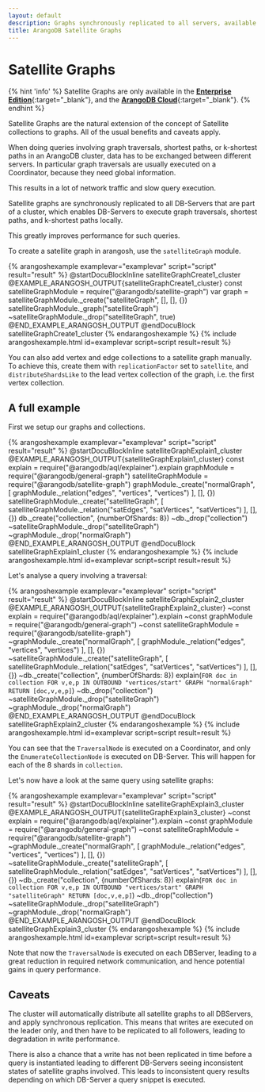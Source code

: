 ```yaml
---
layout: default
description: Graphs synchronously replicated to all servers, available in the Enterprise Edition
title: ArangoDB Satellite Graphs
---
```

Satellite Graphs
=====================

{% hint 'info' %}
Satellite Graphs are only available in the
[**Enterprise Edition**](https://www.arangodb.com/why-arangodb/arangodb-enterprise/){:target="_blank"},
and the [**ArangoDB Cloud**](https://cloud.arangodb.com/){:target="_blank"}.
{% endhint %}

Satellite Graphs are the natural extension of the concept of Satellite
collections to graphs. All of the usual benefits and caveats apply.

When doing queries involving graph traversals, shortest paths, or k-shortest paths
in an ArangoDB cluster, data has to be exchanged between different servers. In particular
graph traversals are usually executed on a Coordinator, because they need global information. 

This results in a lot of network traffic and slow query execution.

Satellite graphs are synchronously replicated to all DB-Servers that are part of
a cluster, which enables DB-Servers to execute graph traversals, shortest paths,
and k-shortest paths locally.

This greatly improves performance for such queries.

To create a satellite graph in arangosh, use the `satelliteGraph` module.

{% arangoshexample examplevar="examplevar" script="script" result="result" %}
    @startDocuBlockInline satelliteGraphCreate1_cluster
    @EXAMPLE_ARANGOSH_OUTPUT{satelliteGraphCreate1_cluster}
      const satelliteGraphModule = require("@arangodb/satellite-graph")
      var graph = satelliteGraphModule._create("satelliteGraph", [], [], {})
      satelliteGraphModule._graph("satelliteGraph")
      ~satelliteGraphModule._drop("satelliteGraph", true)
    @END_EXAMPLE_ARANGOSH_OUTPUT
    @endDocuBlock satelliteGraphCreate1_cluster
{% endarangoshexample %}
{% include arangoshexample.html id=examplevar script=script result=result %}

You can also add vertex and edge collections to a satellite graph manually. To
achieve this, create them with `replicationFactor` set to `satellite`, and
`distributeShardsLike` to the lead vertex collection of the graph, i.e. the
first vertex collection.

A full example
--------------

First we setup our graphs and collections.

{% arangoshexample examplevar="examplevar" script="script" result="result" %}
    @startDocuBlockInline satelliteGraphExplain1_cluster
    @EXAMPLE_ARANGOSH_OUTPUT{satelliteGraphExplain1_cluster}
    const explain = require("@arangodb/aql/explainer").explain
    graphModule = require("@arangodb/general-graph")
    satelliteGraphModule = require("@arangodb/satellite-graph")
    graphModule._create("normalGraph", [ graphModule._relation("edges", "vertices", "vertices") ], [], {})
    satelliteGraphModule._create("satelliteGraph", [ satelliteGraphModule._relation("satEdges", "satVertices", "satVertices") ], [], {})
    db._create("collection", {numberOfShards: 8})
    ~db._drop("collection")
    ~satelliteGraphModule._drop("satelliteGraph")
    ~graphModule._drop("normalGraph")
    @END_EXAMPLE_ARANGOSH_OUTPUT
    @endDocuBlock satelliteGraphExplain1_cluster
{% endarangoshexample %}
{% include arangoshexample.html id=examplevar script=script result=result %}

Let's analyse a query involving a traversal:

{% arangoshexample examplevar="examplevar" script="script" result="result" %}
    @startDocuBlockInline satelliteGraphExplain2_cluster
    @EXAMPLE_ARANGOSH_OUTPUT{satelliteGraphExplain2_cluster}
    ~const explain = require("@arangodb/aql/explainer").explain
    ~const graphModule = require("@arangodb/general-graph")
    ~const satelliteGraphModule = require("@arangodb/satellite-graph")
    ~graphModule._create("normalGraph", [ graphModule._relation("edges", "vertices", "vertices") ], [], {})
    ~satelliteGraphModule._create("satelliteGraph", [ satelliteGraphModule._relation("satEdges", "satVertices", "satVertices") ], [], {})
    ~db._create("collection", {numberOfShards: 8})
    explain(`FOR doc in collection FOR v,e,p IN OUTBOUND "vertices/start" GRAPH "normalGraph" RETURN [doc,v,e,p]`)
    ~db._drop("collection")
    ~satelliteGraphModule._drop("satelliteGraph")
    ~graphModule._drop("normalGraph")
    @END_EXAMPLE_ARANGOSH_OUTPUT
    @endDocuBlock satelliteGraphExplain2_cluster
{% endarangoshexample %}
{% include arangoshexample.html id=examplevar script=script result=result %}

You can see that the `TraversalNode` is executed on a Coordinator, and only
the `EnumerateCollectionNode` is executed on DB-Server. This will happen for each of the 
8 shards in `collection`.

Let's now have a look at the same query using satellite graphs:

{% arangoshexample examplevar="examplevar" script="script" result="result" %}
    @startDocuBlockInline satelliteGraphExplain3_cluster
    @EXAMPLE_ARANGOSH_OUTPUT{satelliteGraphExplain3_cluster}
    ~const explain = require("@arangodb/aql/explainer").explain
    ~const graphModule = require("@arangodb/general-graph")
    ~const satelliteGraphModule = require("@arangodb/satellite-graph")
    ~graphModule._create("normalGraph", [ graphModule._relation("edges", "vertices", "vertices") ], [], {})
    ~satelliteGraphModule._create("satelliteGraph", [ satelliteGraphModule._relation("satEdges", "satVertices", "satVertices") ], [], {})
    ~db._create("collection", {numberOfShards: 8})
    explain(`FOR doc in collection FOR v,e,p IN OUTBOUND "vertices/start" GRAPH "satelliteGraph" RETURN [doc,v,e,p]`)
    ~db._drop("collection")
    ~satelliteGraphModule._drop("satelliteGraph")
    ~graphModule._drop("normalGraph")
    @END_EXAMPLE_ARANGOSH_OUTPUT
    @endDocuBlock satelliteGraphExplain3_cluster
{% endarangoshexample %}
{% include arangoshexample.html id=examplevar script=script result=result %}

Note that now the `TraversalNode` is executed on each DBServer, leading to a great reduction in
required network communication, and hence potential gains in query performance.

Caveats
-------

The cluster will automatically distribute all satellite graphs to all DBServers, and apply
synchronous replication. 
This means that writes are executed on the leader only, and then have to be replicated
to all followers, leading to degradation in write performance.

There is also a chance that a write has not been replicated in time before a query is instantiated
leading to different DB-Servers seeing inconsistent states of satellite graphs involved. This leads to
inconsistent query results depending on which DB-Server a query snippet is executed.
